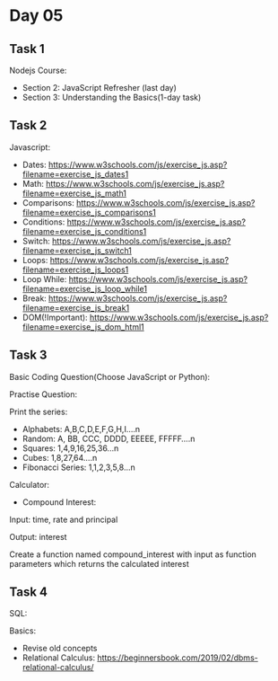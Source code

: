 # Day 05
## Task 1

Nodejs Course:
- Section 2: JavaScript Refresher (last day)
- Section 3: Understanding the Basics(1-day task)

## Task 2
Javascript:

- Dates:
https://www.w3schools.com/js/exercise_js.asp?filename=exercise_js_dates1
- Math: https://www.w3schools.com/js/exercise_js.asp?filename=exercise_js_math1
- Comparisons: https://www.w3schools.com/js/exercise_js.asp?filename=exercise_js_comparisons1
- Conditions: https://www.w3schools.com/js/exercise_js.asp?filename=exercise_js_conditions1
- Switch: https://www.w3schools.com/js/exercise_js.asp?filename=exercise_js_switch1
- Loops: https://www.w3schools.com/js/exercise_js.asp?filename=exercise_js_loops1
- Loop While: https://www.w3schools.com/js/exercise_js.asp?filename=exercise_js_loop_while1
- Break: https://www.w3schools.com/js/exercise_js.asp?filename=exercise_js_break1
- DOM(!Important): https://www.w3schools.com/js/exercise_js.asp?filename=exercise_js_dom_html1 
## Task 3
Basic Coding Question(Choose JavaScript or Python):

Practise Question:

Print the series: 
- Alphabets: A,B,C,D,E,F,G,H,I….n
- Random: A, BB, CCC, DDDD, EEEEE, FFFFF….n
- Squares: 1,4,9,16,25,36...n
- Cubes: 1,8,27,64….n
- Fibonacci Series: 1,1,2,3,5,8...n

Calculator:
- Compound Interest:

Input: time, rate and principal

Output: interest

Create a function named compound_interest with input as function parameters which returns the calculated interest
## Task 4
SQL:

Basics:
- Revise old concepts
- Relational Calculus: https://beginnersbook.com/2019/02/dbms-relational-calculus/

